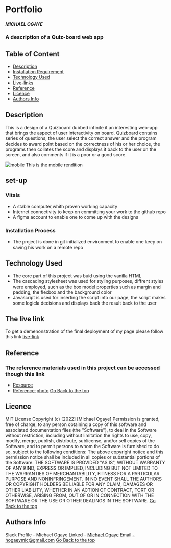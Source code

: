 # Portfolio
##### MICHAEL OGAYE
### A description of a Quiz-board web app
## Table of Content
+ [Description](#description)
+ [Installation Requirement]( Requisites)
+ [Technology Used](technology-used)
+ [Live-links](#Livelinks)
+ [Reference](#reference)
+ [Licence](#licence)
+ [Authors Info](#aut)
## Description
<p>This is a design of a  Quizboard dubbed infinite it an interesting web-app that brings the aspect of user interactivity on board. Quizboard  contains series of questions, the user  select the correct answer and the program decides to award point based on the correctness of his or her choice, the programs then collates the score and displays it back to the user on the screen, and also comments if it is a poor or a good score.</p>

![mobile](./images/Mobile.png)  This is the mobile rendition
## set-up
### Vitals
* A stable computer,whith proven working capacity
* Internet connectivity to keep on committing your work to the github repo
* A figma account to enable one to come up with the designs
### Installation Process
* The project is done in git initialized environment to enable one keep on saving his work on a remote repo
## Technology Used
* The core part of this project was buid using the vanilla HTML
* The cascading stylesheet was used for styling purposes, diffrent styles were employed, such as the box model properties such as margin and padding, the flexbox and the background color
* Javascript is used for inserting the script into our page, the script makes some logicla decisions and displays back the result back to the user
## The live link
To get a demenonstration of the final deployment of my page please follow this link
[live-link](https://michael-ogaye.github.io/insuarance/)
## Reference
  ### The reference materials used in this project can be accessed though this link
  * [Resource](https://drive.google.com/drive/folders/1P8mNcot0tldytjyMBLDUJzpbN3i5cJ7O)
  * [Reference-photo](https://drive.google.com/drive/folders/1LDQcoScKRuhTdd0DknqTEal1wi5mpAkk
  )
[Go Back to the top](#portfolio)
## Licence
MIT License
Copyright (c) [2022] [Michael Ogaye]
Permission is  granted, free of charge, to any person obtaining a copy
of this software and associated documentation files (the "Software"), to deal
in the Software without restriction, including without limitation the rights
to use, copy, modify, merge, publish, distribute, sublicense, and/or sell
copies of the Software, and to permit persons to whom the Software is
furnished to do so, subject to the following conditions:
The above copyright notice and this permission notice shall be included in all
copies or substantial portions of the Software.
THE SOFTWARE IS PROVIDED "AS IS", WITHOUT WARRANTY OF ANY KIND, EXPRESS OR
IMPLIED, INCLUDING BUT NOT LIMITED TO THE WARRANTIES OF MERCHANTABILITY,
FITNESS FOR A PARTICULAR PURPOSE AND NONINFRINGEMENT. IN NO EVENT SHALL THE
AUTHORS OR COPYRIGHT HOLDERS BE LIABLE FOR ANY CLAIM, DAMAGES OR OTHER
LIABILITY, WHETHER IN AN ACTION OF CONTRACT, TORT OR OTHERWISE, ARISING FROM,
OUT OF OR IN CONNECTION WITH THE SOFTWARE OR THE USE OR OTHER DEALINGS IN THE
SOFTWARE.
[Go Back to the top](#portfolio)
## Authors Info
Slack Profile - Michael Ogaye
Linked - [Michael Ogaye](https://www.linkedin.com/in/ogaye-michael-279342212/)
Email -hogaeymic@gmail.com
[Go Back to the top](#portfolio)